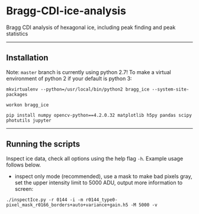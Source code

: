 # Bragg-CDI-ice-analysis
Bragg CDI analysis of hexagonal ice, including peak finding and peak statistics

-----------------------------
## Installation

Note: `master` branch is currently using python 2.7! To make a virtual environment of python 2 if your default is python 3:

`mkvirtualenv --python=/usr/local/bin/python2 bragg_ice --system-site-packages`

`workon bragg_ice`

`pip install numpy opencv-python==4.2.0.32 matplotlib h5py pandas scipy photutils jupyter`

-----------------------------
## Running the scripts

Inspect ice data, check all options using the help flag `-h`. Example usage follows below.

* inspect only mode (recommended), use a mask to make bad pixels gray, set the upper intensity limit to 5000 ADU, output more information to screen:

`./inspectIce.py -r 0144 -i -m r0144_type0-pixel_mask_r0166_borders+auto+variance+gain.h5 -M 5000 -v`
